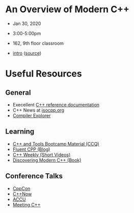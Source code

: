 # An Overview of Modern C++
- Jan 30, 2020
- 3:00-5:00pm
- 162, 9th floor classroom

- [intro](https://flatironinstitute.github.io/learn-sciware-dev/06_ModernC++/slides.html) ([source](intro.md))


# Useful Resources

## General

- Execellent [C++ reference documentation](https://en.cppreference.com/w/)
- C++ News at [isocpp.org](https://isocpp.org/)
- [Compiler Explorer](https://godbolt.org/)

## Learning

- [C++ and Tools Bootcamp Material (CCQ)](https://github.com/wentzell/cpp_and_tools_bootcamp)
- [Fluent CPP (Blog)](https://www.fluentcpp.com/)
- [C++ Weekly (Short Videos)](https://www.youtube.com/user/lefticus1/videos)
- [Discovering Modern C++ (Book)](https://www.amazon.com/Discovering-Modern-Scientists-Programmers-Depth/dp/0134383583)

## Conference Talks

- [CppCon](https://www.youtube.com/user/CppCon/videos)
- [C++Now](https://www.youtube.com/user/BoostCon/videos)
- [ACCU](https://www.youtube.com/channel/UCJhay24LTpO1s4bIZxuIqKw/videos)
- [Meeting C++](https://www.youtube.com/user/MeetingCPP/videos)
